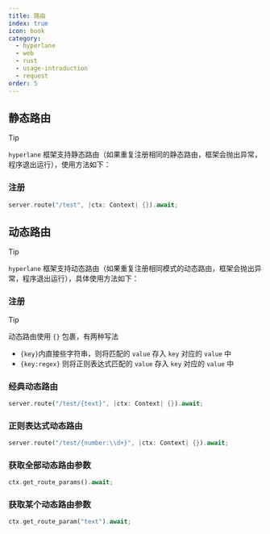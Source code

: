 ```yaml
---
title: 路由
index: true
icon: book
category:
  - hyperlane
  - web
  - rust
  - usage-introduction
  - request
order: 5
---
```


<Share colorful />

## 静态路由

> [!tip]
>
> `hyperlane` 框架支持静态路由（如果重复注册相同的静态路由，框架会抛出异常，程序退出运行），使用方法如下：

### 注册

```rust
server.route("/test", |ctx: Context| {}).await;
```

## 动态路由

> [!tip]
>
> `hyperlane` 框架支持动态路由（如果重复注册相同模式的动态路由，框架会抛出异常，程序退出运行），具体使用方法如下：

### 注册

> [!tip]
> 动态路由使用 `{}` 包裹，有两种写法
>
> - `{key}`内直接些字符串，则将匹配的 `value` 存入 `key` 对应的 `value` 中
> - `{key:regex}` 则将正则表达式匹配的 `value` 存入 `key` 对应的 `value` 中

### 经典动态路由

```rust
server.route("/test/{text}", |ctx: Context| {}).await;
```

### 正则表达式动态路由

```rust
server.route("/test/{number:\\d+}", |ctx: Context| {}).await;
```

### 获取全部动态路由参数

```rust
ctx.get_route_params().await;
```

### 获取某个动态路由参数

```rust
ctx.get_route_param("text").await;
```

<Bottom />
